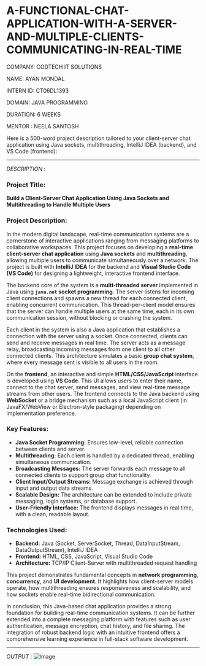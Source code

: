 # A-FUNCTIONAL-CHAT-APPLICATION-WITH-A-SERVER-AND-MULTIPLE-CLIENTS-COMMUNICATING-IN-REAL-TIME

COMPANY: CODTECH IT SOLUTIONS

NAME: AYAN MONDAL

INTERN ID: CT06DL1393

DOMAIN: JAVA PROGRAMMING

DURATION: 6 WEEKS

MENTOR : NEELA SANTOSH

Here is a 500-word project description tailored to your client-server chat application using Java sockets, multithreading, IntelliJ IDEA (backend), and VS Code (frontend):

---
*DESCRIPTION* :
### **Project Title:**

**Build a Client-Server Chat Application Using Java Sockets and Multithreading to Handle Multiple Users**

### **Project Description:**

In the modern digital landscape, real-time communication systems are a cornerstone of interactive applications ranging from messaging platforms to collaborative workspaces. This project focuses on developing a **real-time client-server chat application** using **Java sockets** and **multithreading**, allowing multiple users to communicate simultaneously over a network. The project is built with **IntelliJ IDEA** for the backend and **Visual Studio Code (VS Code)** for designing a lightweight, interactive frontend interface.

The backend core of the system is a **multi-threaded server** implemented in Java using **`java.net` socket programming**. The server listens for incoming client connections and spawns a new thread for each connected client, enabling concurrent communication. This thread-per-client model ensures that the server can handle multiple users at the same time, each in its own communication session, without blocking or crashing the system.

Each client in the system is also a Java application that establishes a connection with the server using a socket. Once connected, clients can send and receive messages in real time. The server acts as a message relay, broadcasting incoming messages from one client to all other connected clients. This architecture simulates a basic **group chat system**, where every message sent is visible to all users in the room.

On the **frontend**, an interactive and simple **HTML/CSS/JavaScript** interface is developed using **VS Code**. This UI allows users to enter their name, connect to the chat server, send messages, and view real-time message streams from other users. The frontend connects to the Java backend using **WebSocket** or a bridge mechanism such as a local JavaScript client (in JavaFX/WebView or Electron-style packaging) depending on implementation preference.

### Key Features:

* **Java Socket Programming:** Ensures low-level, reliable connection between clients and server.
* **Multithreading:** Each client is handled by a dedicated thread, enabling simultaneous communication.
* **Broadcasting Messages:** The server forwards each message to all connected clients to support group chat functionality.
* **Client Input/Output Streams:** Message exchange is achieved through input and output data streams.
* **Scalable Design:** The architecture can be extended to include private messaging, login systems, or database support.
* **User-Friendly Interface:** The frontend displays messages in real time, with a clean, readable layout.

### Technologies Used:

* **Backend:** Java (Socket, ServerSocket, Thread, DataInputStream, DataOutputStream), IntelliJ IDEA
* **Frontend:** HTML, CSS, JavaScript, Visual Studio Code
* **Architecture:** TCP/IP Client-Server with multithreaded request handling

This project demonstrates fundamental concepts in **network programming**, **concurrency**, and **UI development**. It highlights how client-server models operate, how multithreading ensures responsiveness and scalability, and how sockets enable real-time bidirectional communication.

In conclusion, this Java-based chat application provides a strong foundation for building real-time communication systems. It can be further extended into a complete messaging platform with features such as user authentication, message encryption, chat history, and file sharing. The integration of robust backend logic with an intuitive frontend offers a comprehensive learning experience in full-stack software development.

---
*OUTPUT* : ![Image](https://github.com/user-attachments/assets/d050c574-68e8-4c57-b6a4-7cc57a0eed25)
